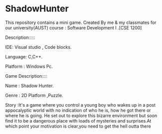 # ShadowHunter
This repository contains a mini game.
Created By me & my classmates for our university(AUST) course : Software Development I  .[CSE 1200]

Description:::::

IDE: Visual studio , Code blocks.

Language: C,C++.

Platform : Windows Pc.


Game Description::::

Name : Shadow Hunter.

Genre : 2D Platform ,Puzzle.

Story :It's a game where you control a young boy who wakes up in a post appocalyptic world with no indication of who he is, how he got there or where  he is going. He set out to explore this bizarre environment but soon find it to be a dangerous place with loads of mysteries and surprises.At which point your motivation is clear,you need to get the hell outta there
